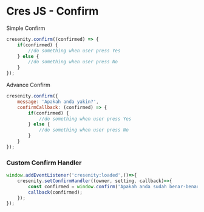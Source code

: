 # Cres JS - Confirm

Simple Confirm

```javascript
cresenity.confirm((confirmed) => {
    if(confirmed) {
        //do something when user press Yes
    } else {
        //do something when user press No
    }
});
```

Advance Confirm
```javascript
cresenity.confirm({
    message: 'Apakah anda yakin?',
    confirmCallback: (confirmed) => {
        if(confirmed) {
            //do something when user press Yes
        } else {
            //do something when user press No
        }
    }
});
```

### Custom Confirm Handler

```javascript
window.addEventListener('cresenity:loaded',()=>{
    cresenity.setConfirmHandler((owner, setting, callback)=>{
        const confirmed = window.confirm('Apakah anda sudah benar-benar yakin?');
        callback(confirmed);
    });
});
```
